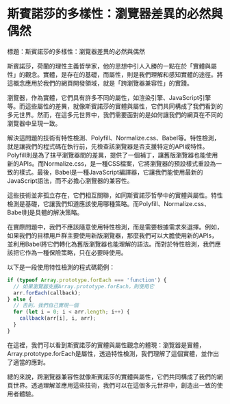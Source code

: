 # 斯賓諾莎的多樣性：瀏覽器差異的必然與偶然
標題：斯賓諾莎的多樣性：瀏覽器差異的必然與偶然

斯賓諾莎，荷蘭的理性主義哲學家，他的思想中引人入勝的一點在於「實體與屬性」的觀念。實體，是存在的基礎，而屬性，則是我們理解和感知實體的途徑。將這概念應用於我們的網頁開發領域，就是「跨瀏覽器兼容性」的實踐。

瀏覽器，作為實體，它們具有許多不同的屬性，如渲染引擎、JavaScript引擎等。而這些屬性的差異，就像斯賓諾莎的實體與屬性，它們共同構成了我們看到的多元世界。然而，在這多元世界中，我們需要面對的是如何讓我們的網頁在不同的瀏覽器中呈現一致。

解決這問題的技術有特性檢測、Polyfill、Normalize.css、Babel等。特性檢測，就是讓我們的程式碼在執行前，先檢查該瀏覽器是否支援特定的API或特性。Polyfill則是為了抹平瀏覽器間的差異，提供了一個補丁，讓舊版瀏覽器也能使用新的APIs。而Normalize.css，是一種CSS檔案，它將瀏覽器的預設樣式重設為一致的樣式。最後，Babel是一種JavaScript編譯器，它讓我們能使用最新的JavaScript語法，而不必擔心瀏覽器的兼容性。

這些技術並非孤立存在，它們相互關聯，如同斯賓諾莎哲學中的實體與屬性。特性檢測是基礎，它讓我們知道應該使用哪種策略。而Polyfill、Normalize.css、Babel則是具體的解決策略。

在實際問題中，我們不應該隨意使用特性檢測，而是需要根據需求來選擇。例如，如果我們的目標用戶群主要使用新版瀏覽器，那麼我們可以大膽使用新的APIs，並利用Babel將它們轉化為舊版瀏覽器也能理解的語法。而對於特性檢測，我們應該把它作為一種保險策略，只在必要時使用。

以下是一段使用特性檢測的程式碼範例：

```javascript
if (typeof Array.prototype.forEach === 'function') {
  // 如果瀏覽器支援Array.prototype.forEach，則使用它
  arr.forEach(callback);
} else {
  // 否則，我們自己實現一個
  for (let i = 0; i < arr.length; i++) {
    callback(arr[i], i, arr);
  }
}
```

在這裡，我們可以看到斯賓諾莎的實體與屬性觀念的體現：瀏覽器是實體，Array.prototype.forEach是屬性，透過特性檢測，我們理解了這個實體，並作出了適當的應對。

總的來說，跨瀏覽器兼容性就像斯賓諾莎的實體與屬性，它們共同構成了我們的網頁世界。透過理解並應用這些技術，我們可以在這個多元世界中，創造出一致的使用者體驗。
